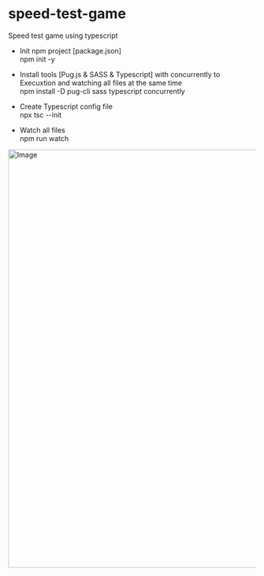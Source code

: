 # speed-test-game
Speed test game using typescript

- Init npm project [package.json]<br>
npm init -y

- Install tools [Pug.js & SASS & Typescript] with concurrently to Execuxtion and watching all files at the same time<br>
npm install -D pug-cli sass typescript concurrently

- Create Typescript config file<br>
npx tsc --init

- Watch all files<br>
npm run watch

<img width="1353" height="849" alt="Image" src="https://github.com/user-attachments/assets/84b2cdd3-5ff2-49ab-801b-534adccc83e0" />